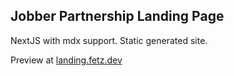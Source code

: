 ## Jobber Partnership Landing Page
NextJS with mdx support. Static generated site.

Preview at [landing.fetz.dev](https://landing.fetz.dev)
